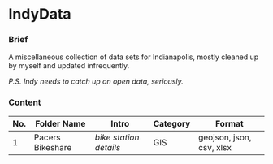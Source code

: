 IndyData
========

### Brief
A miscellaneous collection of data sets for Indianapolis, mostly cleaned up by myself and updated infrequently.

*P.S. Indy needs to catch up on open data, seriously.*

### Content
No. | Folder Name | Intro | Category | Format
----- | ------- | -------- | -------- | --------
1 | Pacers Bikeshare | *bike station details* | GIS | geojson, json, csv, xlsx
